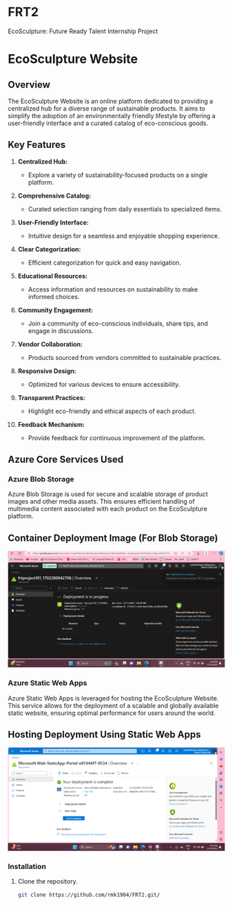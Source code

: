 # FRT2
 EcoSculpture: Future Ready Talent Internship Project
# EcoSculpture Website

## Overview

The EcoSculpture Website is an online platform dedicated to providing a centralized hub for a diverse range of sustainable products. It aims to simplify the adoption of an environmentally friendly lifestyle by offering a user-friendly interface and a curated catalog of eco-conscious goods.

## Key Features

1. **Centralized Hub:**
   - Explore a variety of sustainability-focused products on a single platform.

2. **Comprehensive Catalog:**
   - Curated selection ranging from daily essentials to specialized items.

3. **User-Friendly Interface:**
   - Intuitive design for a seamless and enjoyable shopping experience.

4. **Clear Categorization:**
   - Efficient categorization for quick and easy navigation.

5. **Educational Resources:**
   - Access information and resources on sustainability to make informed choices.

6. **Community Engagement:**
   - Join a community of eco-conscious individuals, share tips, and engage in discussions.

7. **Vendor Collaboration:**
   - Products sourced from vendors committed to sustainable practices.

8. **Responsive Design:**
   - Optimized for various devices to ensure accessibility.

9. **Transparent Practices:**
   - Highlight eco-friendly and ethical aspects of each product.

10. **Feedback Mechanism:**
    - Provide feedback for continuous improvement of the platform.

## Azure Core Services Used

### Azure Blob Storage

Azure Blob Storage is used for secure and scalable storage of product images and other media assets. This ensures efficient handling of multimedia content associated with each product on the EcoSculpture platform.

## Container Deployment Image (For Blob Storage)

![Alt Text](i1.png)

### Azure Static Web Apps

Azure Static Web Apps is leveraged for hosting the EcoSculpture Website. This service allows for the deployment of a scalable and globally available static website, ensuring optimal performance for users around the world.
## Hosting Deployment Using Static Web Apps

![Alt Text](i2.png)

### Installation
1. Clone the repository.
   ```bash
   git clone https://github.com/rmk1904/FRT2.git/
